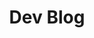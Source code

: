 ---
layout: blog_by_category
title: Dev Blog
permalink: /game_dev_blog/
category: game-development
navigation_weight: 3
show_excerpts: 1
---